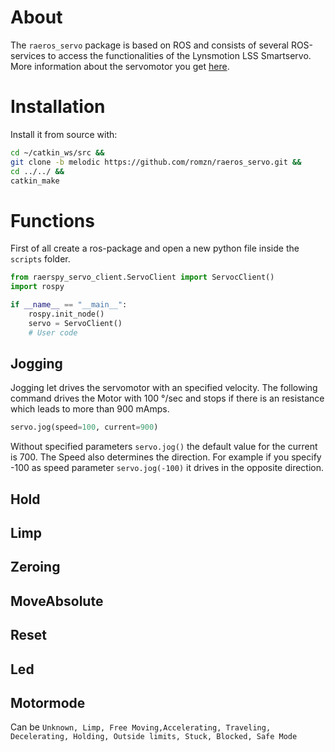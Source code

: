 # About
The `raeros_servo` package is based on ROS and consists of several ROS-services to access the functionalities of the Lynsmotion LSS Smartservo. 
More information about the servomotor you get [here](https://www.robotshop.com/info/wiki/lynxmotion/view/lynxmotion-smart-servo/).

# Installation
Install it from source with:

```bash
cd ~/catkin_ws/src &&
git clone -b melodic https://github.com/romzn/raeros_servo.git &&
cd ../../ &&
catkin_make
```
# Functions
First of all create a ros-package and open a new python file inside the `scripts` folder.
```python
from raerspy_servo_client.ServoClient import ServocClient()
import rospy

if __name__ == "__main__":
    rospy.init_node()
    servo = ServoClient()
    # User code
```
## Jogging
Jogging let drives the servomotor with an specified velocity. 
The following command drives the Motor with 100 °/sec and stops if there is an resistance which leads to more than 900 mAmps.

```python
servo.jog(speed=100, current=900)
```
Without specified parameters `servo.jog()` the default value for the current is 700. The Speed also determines the direction. For example if you specify -100 as speed parameter `servo.jog(-100)` it drives in the opposite direction.

## Hold
## Limp
## Zeroing
## MoveAbsolute
## Reset
## Led
## Motormode
Can be `Unknown, Limp, Free Moving,Accelerating, Traveling, Decelerating, Holding, Outside limits, Stuck, Blocked, Safe Mode`
